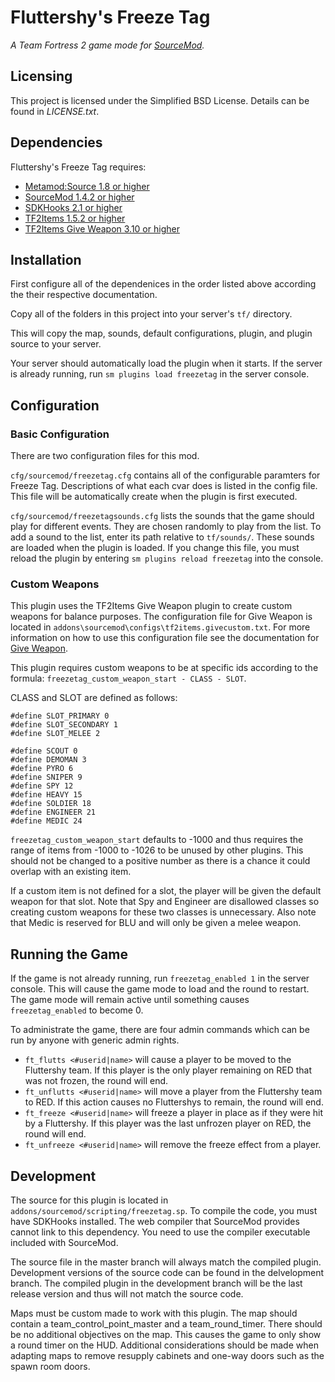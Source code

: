 # Fluttershy's Freeze Tag
_A Team Fortress 2 game mode for [SourceMod](http://www.sourcemod.net/)._

## Licensing
This project is licensed under the Simplified BSD License. Details can be found in _LICENSE.txt_.

## Dependencies
Fluttershy's Freeze Tag requires:

* [Metamod:Source 1.8 or higher](http://www.sourcemm.net/)
* [SourceMod 1.4.2 or higher](http://www.sourcemod.net/downloads.php)
* [SDKHooks 2.1 or higher](http://forums.alliedmods.net/showthread.php?t=106748)
* [TF2Items 1.5.2 or higher](https://forums.alliedmods.net/showthread.php?t=115100)
* [TF2Items Give Weapon 3.10 or higher](http://forums.alliedmods.net/showthread.php?t=141962)

## Installation
First configure all of the dependenices in the order listed above according the their respective documentation.

Copy all of the folders in this project into your server's `tf/` directory.

This will copy the map, sounds, default configurations, plugin, and plugin source to your server.

Your server should automatically load the plugin when it starts. If the server is already running, run `sm plugins load freezetag` in the server console.

## Configuration
### Basic Configuration
There are two configuration files for this mod.

`cfg/sourcemod/freezetag.cfg` contains all of the configurable paramters for Freeze Tag. Descriptions of what each cvar does is listed in the config file. This file will be automatically create when the plugin is first executed.

`cfg/sourcemod/freezetagsounds.cfg` lists the sounds that the game should play for different events. They are chosen randomly to play from the list. To add a sound to the list, enter its path relative to `tf/sounds/`. These sounds are loaded when the plugin is loaded. If you change this file, you must reload the plugin by entering `sm plugins reload freezetag` into the console.

### Custom Weapons
This plugin uses the TF2Items Give Weapon plugin to create custom weapons for balance purposes. The configuration file for Give Weapon is located in `addons\sourcemod\configs\tf2items.givecustom.txt`. For more information on how to use this configuration file see the documentation for [Give Weapon](ttp://forums.alliedmods.net/showthread.php?t=141962).

This plugin requires custom weapons to be at specific ids according to the formula: `freezetag_custom_weapon_start - CLASS - SLOT`.

CLASS and SLOT are defined as follows:

    #define SLOT_PRIMARY 0
    #define SLOT_SECONDARY 1
    #define SLOT_MELEE 2
    
    #define SCOUT 0
    #define DEMOMAN 3
    #define PYRO 6
    #define SNIPER 9
    #define SPY 12
    #define HEAVY 15
    #define SOLDIER 18
    #define ENGINEER 21
    #define MEDIC 24

`freezetag_custom_weapon_start` defaults to -1000 and thus requires the range of items from -1000 to -1026 to be unused by other plugins. This should not be changed to a positive number as there is a chance it could overlap with an existing item.

If a custom item is not defined for a slot, the player will be given the default weapon for that slot. Note that Spy and Engineer are disallowed classes so creating custom weapons for these two classes is unnecessary. Also note that Medic is reserved for BLU and will only be given a melee weapon.

## Running the Game
If the game is not already running, run `freezetag_enabled 1` in the server console. This will cause the game mode to load and the round to restart. The game mode will remain active until something causes `freezetag_enabled` to become 0.

To administrate the game, there are four admin commands which can be run by anyone with generic admin rights.

* `ft_flutts <#userid|name>` will cause a player to be moved to the Fluttershy team. If this player is the only player remaining on RED that was not frozen, the round will end.
* `ft_unflutts <#userid|name>` will move a player from the Fluttershy team to RED. If this action causes no Fluttershys to remain, the round will end.
* `ft_freeze <#userid|name>` will freeze a player in place as if they were hit by a Fluttershy. If this player was the last unfrozen player on RED, the round will end.
* `ft_unfreeze <#userid|name>` will remove the freeze effect from a player.

## Development

The source for this plugin is located in `addons/sourcemod/scripting/freezetag.sp`. To compile the code, you must have SDKHooks installed. The web compiler that SourceMod provides cannot link to this dependency. You need to use the compiler executable included with SourceMod.

The source file in the master branch will always match the compiled plugin. Development versions of the source code can be found in the delvelopment branch. The compiled plugin in the development branch will be the last release version and thus will not match the source code.

Maps must be custom made to work with this plugin. The map should contain a team_control_point_master and a team_round_timer. There should be no additional objectives on the map. This causes the game to only show a round timer on the HUD. Additional considerations should be made when adapting maps to remove resupply cabinets and one-way doors such as the spawn room doors.